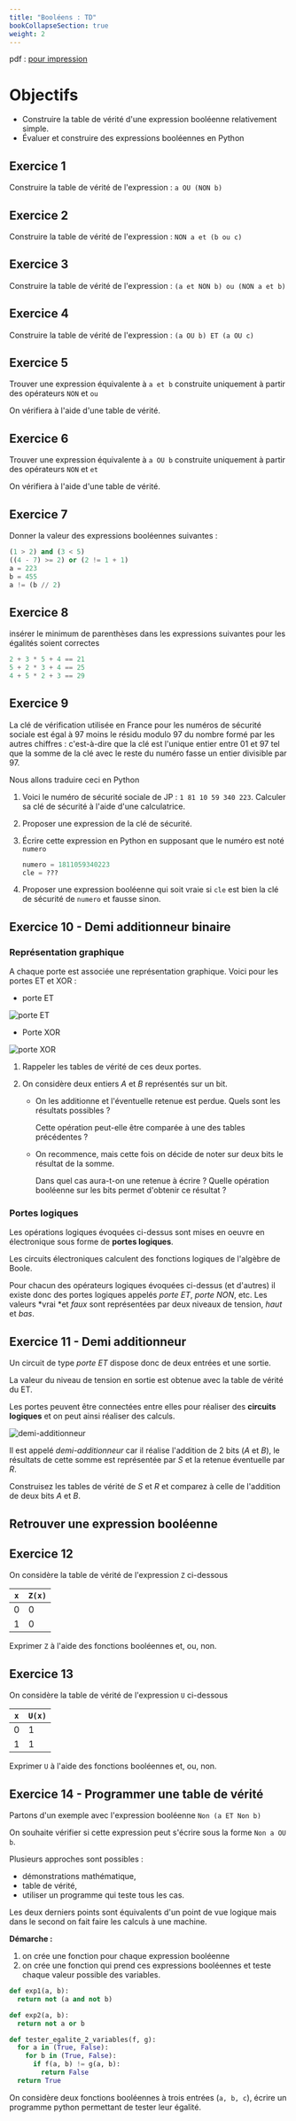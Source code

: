 ```yaml
---
title: "Booléens : TD"
bookCollapseSection: true
weight: 2
---
```


pdf : [pour impression](/uploads/docsnsi/booleens/booleen_td.pdf)

# Objectifs

- Construire la table de vérité d'une expression booléenne relativement simple.
- Évaluer et construire des expressions booléennes en Python

## Exercice 1

Construire la table de vérité de l'expression : `a OU (NON b)`

## Exercice 2

Construire la table de vérité de l'expression : `NON a et (b ou c)`

## Exercice 3

Construire la table de vérité de l'expression : `(a et NON b) ou (NON a et b)`

## Exercice 4

Construire la table de vérité de l'expression : `(a OU b) ET (a OU c)`

## Exercice 5

Trouver une expression équivalente à `a et b` construite uniquement à partir
des opérateurs `NON` et `ou`

On vérifiera à l'aide d'une table de vérité.

## Exercice 6

Trouver une expression équivalente à `a OU b` construite uniquement à partir
des opérateurs `NON` et `et`

On vérifiera à l'aide d'une table de vérité.

## Exercice 7

Donner la valeur des expressions booléennes suivantes :

```python
(1 > 2) and (3 < 5)
((4 - 7) >= 2) or (2 != 1 + 1)
a = 223
b = 455
a != (b // 2)
```

## Exercice 8

insérer le minimum de parenthèses dans les expressions suivantes pour
les égalités soient correctes

```python
2 + 3 * 5 + 4 == 21
5 + 2 * 3 + 4 == 25
4 + 5 * 2 + 3 == 29
```

## Exercice 9

La clé de vérification utilisée en France pour les numéros de sécurité sociale
est égal à 97 moins le résidu modulo 97 du nombre formé par les autres chiffres
: c'est-à-dire que la clé est l'unique entier entre 01 et 97 tel que la somme
de la clé avec le reste du numéro fasse un entier divisible par 97.

Nous allons traduire ceci en Python

1. Voici le numéro de sécurité sociale de JP : `1 81 10 59 340 223`.
   Calculer sa clé de sécurité à l'aide d'une calculatrice.
2. Proposer une expression de la clé de sécurité.
3. Écrire cette expression en Python en supposant que le numéro est noté `numero`

   ```python
   numero = 1811059340223
   cle = ???
   ```

4. Proposer une expression booléenne qui soit vraie si `cle` est bien
   la clé de sécurité de `numero` et fausse sinon.

## Exercice 10 - Demi additionneur binaire

### Représentation graphique

A chaque porte est associée une représentation graphique. Voici pour les
portes ET et XOR :

- porte ET

![porte ET](/uploads/docsnsi/donnees_qkzk_img/porte-et.png)

- Porte XOR

![porte XOR](/uploads/docsnsi/donnees_qkzk_img/porte-xor.png)

1. Rappeler les tables de vérité de ces deux portes.

2. On considère deux entiers $A$ et $B$ représentés sur un bit.

   - On les additionne et l'éventuelle retenue est perdue. Quels sont les résultats possibles ?

     Cette opération peut-elle être comparée à une des tables précédentes ?

   - On recommence, mais cette fois on décide de noter sur deux bits le résultat de la somme.

     Dans quel cas aura-t-on une retenue à écrire ? Quelle opération booléenne sur les bits
     permet d'obtenir ce résultat ?

### Portes logiques

Les opérations logiques évoquées ci-dessus sont mises en oeuvre en
électronique sous forme de **portes logiques**.

Les circuits électroniques calculent des fonctions logiques de l'algèbre de Boole.

Pour chacun des opérateurs logiques évoquées ci-dessus (et d'autres) il existe donc des portes logiques appelés _porte ET_, _porte NON_, etc. Les valeurs *vrai *et _faux_ sont représentées par deux niveaux de tension, _haut_ et _bas_.

## Exercice 11 - Demi additionneur

Un circuit de type *porte ET* dispose donc de deux entrées et une sortie.

La valeur du niveau de tension en sortie est obtenue avec la table de vérité
du ET.

Les portes peuvent être connectées entre elles pour réaliser des
**circuits logiques** et on peut ainsi réaliser des calculs.

![demi-additionneur](/uploads/docsnsi/donnees_qkzk_img/demi-additionneur.png)

Il est appelé _demi-additionneur_ car il réalise l'addition de 2 bits
($A$ et $B$), le résultats de cette somme est représentée par $S$
et la retenue éventuelle par $R$.

Construisez les tables de vérité de $S$ et $R$ et comparez à celle de l'addition
de deux bits $A$ et $B$.

## Retrouver une expression booléenne

## Exercice 12

On considère la table de vérité de l'expression `Z` ci-dessous

| `x` | `Z(x)` |
| --- | ------ |
| 0   | 0      |
| 1   | 0      |

Exprimer `Z` à l'aide des fonctions booléennes et, ou, non.

## Exercice 13

On considère la table de vérité de l'expression `U` ci-dessous

| `x` | `U(x)` |
| --- | ------ |
| 0   | 1      |
| 1   | 1      |

Exprimer `U` à l'aide des fonctions booléennes et, ou, non.

## Exercice 14 - Programmer une table de vérité

Partons d'un exemple avec l'expression booléenne `Non (a ET Non b)`

On souhaite vérifier si cette expression peut s'écrire sous la forme `Non a OU b`.

Plusieurs approches sont possibles :

- démonstrations mathématique,
- table de vérité,
- utiliser un programme qui teste tous les cas.

Les deux derniers points sont équivalents d'un point de vue logique mais dans
le second on fait faire les calculs à une machine.

**Démarche :**

1. on crée une fonction pour chaque expression booléenne
2. on crée une fonction qui prend ces expressions booléennes et teste chaque
   valeur possible des variables.

```python
def exp1(a, b):
  return not (a and not b)

def exp2(a, b):
  return not a or b

def tester_egalite_2_variables(f, g):
  for a in (True, False):
    for b in (True, False):
      if f(a, b) != g(a, b):
        return False
  return True
```

On considère deux fonctions booléennes à trois entrées (`a, b, c`),
écrire un programme python permettant de tester leur égalité.
